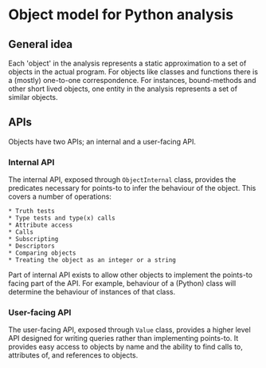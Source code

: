 
# Object model for Python analysis

## General idea

Each 'object' in the analysis represents a static approximation to a set of objects in the actual program.
For objects like classes and functions there is a (mostly) one-to-one correspondence.
For instances, bound-methods and other short lived objects, one entity in the analysis represents a set of similar objects.

## APIs

Objects have two APIs; an internal and a user-facing API.

### Internal API

The internal API, exposed through `ObjectInternal` class, provides the predicates necessary for points-to to infer the behaviour of the object. This covers a number of operations:

    * Truth tests
    * Type tests and type(x) calls
    * Attribute access
    * Calls
    * Subscripting
    * Descriptors
    * Comparing objects
    * Treating the object as an integer or a string

Part of internal API exists to allow other objects to implement the points-to facing part of the API.
For example, behaviour of a (Python) class will determine the behaviour of instances of that class.

### User-facing API

The user-facing API, exposed through `Value` class, provides a higher level API designed for writing queries rather
than implementing points-to. It provides easy access to objects by name and the ability to find calls to, attributes of, and references to objects.


